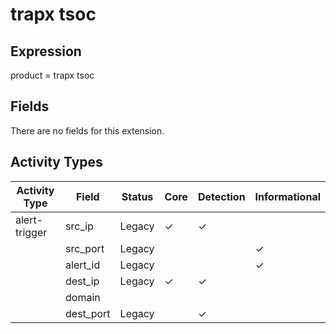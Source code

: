trapx tsoc
==========

Expression
----------

product = trapx tsoc

Fields
------

There are no fields for this extension.

Activity Types
--------------

| Activity Type | Field     | Status | Core     | Detection | Informational |
| ------------- | --------- | ------ | -------- | --------- | ------------- |
| alert-trigger | src_ip    | Legacy | &#10003; | &#10003;  |               |
|               | src_port  | Legacy |          |           | &#10003;      |
|               | alert_id  | Legacy |          |           | &#10003;      |
|               | dest_ip   | Legacy | &#10003; | &#10003;  |               |
|               | domain    |        |          |           |               |
|               | dest_port | Legacy |          | &#10003;  |               |

